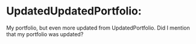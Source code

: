 # UpdatedUpdatedPortfolio:
My portfolio, but even more updated from UpdatedPortfolio. Did I mention that my portfolio was updated?
